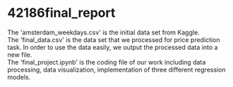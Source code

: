 # 42186final_report
The 'amsterdam_weekdays.csv' is the initial data set from Kaggle.   
The 'final_data.csv' is the data set that we processed for price prediction task. In order to use the data easily, we output the processed data into a new file.   
The 'final_project.ipynb' is the coding file of our work including data processing, data visualization, implementation of three different regression models.
